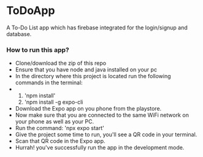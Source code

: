 # ToDoApp
A To-Do List app which has firebase integrated for the login/signup and database.



### How to run this app?

* Clone/download the zip of this repo
* Ensure that you have node and java installed on your pc
* In the directory where this project is located run the following commands in the terminal:
* 1. 'npm install'
  2. 'npm install -g expo-cli
* Download the Expo app on you phone from the playstore.
* Now make sure that you are connected to the same WiFi network on your phone as well as your PC.
* Run the command: 'npx expo start'
* Give the project some time to run, you'll see a QR code in your terminal.
* Scan that QR code in the Expo app.
* Hurrah! you've successfully run the app in the development mode.
